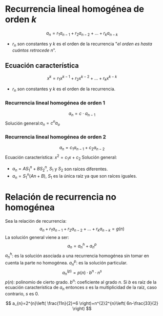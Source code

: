 # Recurrencia lineal homogénea de orden $k$
$$
a_{n}=r_{1}a_{n-1}+r_{2}a_{n-2}+\dots+r_{k}a_{n-k}
$$
- $r_{n}$ son constantes y $k$ es el orden de la recurrencia "*el orden es hasta cuántos retrocede $n$*".
## Ecuación característica
$$
x^{k}=r_{1}x^{k-1}+r_{2}x^{k-2}+\dots+r_{k}x^{k-k}
$$
- $r_{n}$ son constantes y $k$ es el orden de la recurrencia.
### Recurrencia lineal homogénea de orden 1
$$
a_{n} = c \cdot a_{n-1}
$$
Solución general:$a_{n}=c^{n}a_{o}$
### Recurrencia lineal homogénea de orden 2
$$
a_{n}=c_{1}a_{n-1}+c_{2}a_{n-2}
$$
Ecuación característica: $x^{2}=c_{1}x+c_{2}$
Solución general:
- $a_{n}=AS_{1}^{n}+BS_{2}^{n}$, $S_{1}$ y $S_{2}$ son raíces diferentes.
- $a_{n}=S_{1}^{n}(An+B)$, $S_{1}$ es la única raíz ya que son raíces iguales.
# Relación de recurrencia no homogénea
Sea la relación de recurrencia:
$$
a_{n}+r_{1}a_{n-1}+r_{2}a_{n-2}+\dots+r_{k}a_{n-k}=g(n)
$$
La solución general viene a ser:
$$
a_{n}=a_{n}^{h}+a_{n}^{p}
$$
$a_{n}^{h}$: es la solución asociada a una recurrencia homogénea sin tomar en cuenta la parte no homogénea.
$a_{n}^{p}$: es la solución particular.
$$
a_{n}^{(p)}=p(n)\cdot b^{n}\cdot n^{s}
$$
$p(n)$: polinomio de cierto grado.
$b^{n}$: coeficiente al grado $n$.
Si $b$ es raíz de la ecuación característica de $a_{n}$ entonces $s$ es la multiplicidad de la raíz, caso contrario, $s$ es 0.

$$
a_{n}=2^{n}\left( \frac{11n}{2}+6 \right)+n^{2}2^{n}\left( 6n-\frac{33}{2} \right)
$$

